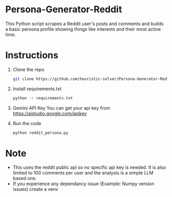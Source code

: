 # Persona-Generator-Reddit
This Python script scrapes a Reddit user's posts and comments and builds a basic persona profile showing things like interests and their most active time.

# Instructions 
1. Clone the repo
   ```bash
   git clone https://github.com/heuristic-solver/Persona-Generator-Reddit
   ```
2. Install requirements.txt
   ```bash
   python -r requirements.txt
   ```

3. Gemini API Key
   You can get your api key from https://aistudio.google.com/apikey
5. Run the code
   ```bash
   python reddit_persona.py
   ```



# Note 
- This uses the reddit public api so no specific api key is needed. It is also limited to 100 comments per user and the analysis is a simple LLM based one. 
- If you experience any dependancy issue (Example: Numpy version issues) create a venv 

